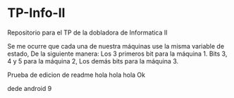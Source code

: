# TP-Info-II
Repositorio para el TP de la dobladora de Informatica II

Se me ocurre que cada una de nuestra máquinas use la misma variable de estado,
De la siguiente manera:
Los 3 primeros bit para la máquina 1.
Bits 3, 4 y 5 para la máquina 2,
Los demás bits para la máquina 3.

Prueba de edicion de readme hola hola hola
Ok

dede android 9